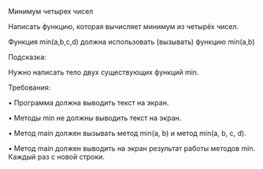 Минимум четырех чисел

Написать функцию, которая вычисляет минимум из четырёх чисел.

Функция min(a,b,c,d) должна использовать (вызывать) функцию min(a,b)

Подсказка:

Нужно написать тело двух существующих функций min.

Требования:

•	Программа должна выводить текст на экран.

•	Методы min не должны выводить текст на экран.

•	Метод main должен вызывать метод min(a, b) и метод min(a, b, c, d).

•	Метод main должен выводить на экран результат работы методов min. Каждый раз с новой строки.